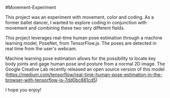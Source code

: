 #Movement-Experiment

This project was an experiment with movement, color and coding. As a former ballet dancer, I wanted to explore coding in conjunction with movement and combining these two very different fields.

This project leverages real-time human pose estimation through a machine learning model, PoseNet, from TensorFlow.js. The poses are detected in real time from the user's webcam.

Machine learning pose estimation allows for the possibility to locate key body joints and gage human pose and posture from a normal 2D image. The Google Creative Lab recently released an open source version of this model (https://medium.com/tensorflow/real-time-human-pose-estimation-in-the-browser-with-tensorflow-js-7dd0bc881cd5)

I hope you enjoy!



